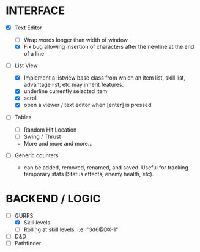 INTERFACE
=========
- [x] Text Editor
    - [ ] Wrap words longer than width of window
    - [x] Fix bug allowing insertion of characters after the newline at the end of a line

- [ ] List View
    - [x] Implement a listview base class from which an item list, skill list, advantage list, etc may inherit features.
    - [x] underline currently selected item
    - [x] scroll
    - [x] open a viewer / text editor when [enter] is pressed

- [ ] Tables
    - [ ] Random Hit Location
    - [ ] Swing / Thrust
    - More and more and more...

- [ ] Generic counters
    - can be added, removed, renamed, and saved. Useful for tracking temporary stats (Status effects, enemy health, etc).


BACKEND / LOGIC
===============
- [ ] GURPS
    - [x] Skill levels
    - [ ] Rolling at skill levels. i.e. "3d6@DX-1"
- [ ] D&D
- [ ] Pathfinder
